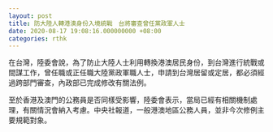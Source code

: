 ```yaml
---
layout: post
title: 防大陸人轉港澳身份入境統戰　台將審查曾任黨政軍人士
date: 2020-08-17 19:08:16.000000000 +08:00
categories: rthk
---
```


在台灣，陸委會說，為了防止大陸人士利用轉換港澳居民身份，到台灣進行統戰或間謀工作，曾任職或正任職大陸黨政軍職人士，申請到台灣居留或定居，都必須經過跨部門審查，內政部已完成修改有關法例。

至於香港及澳門的公務員是否同樣受影響，陸委會表示，當局已經有相關機制處理，有關情況會納入考慮。中央社報道，一般港澳地區公務人員，並非今次修例主要規範對象。
